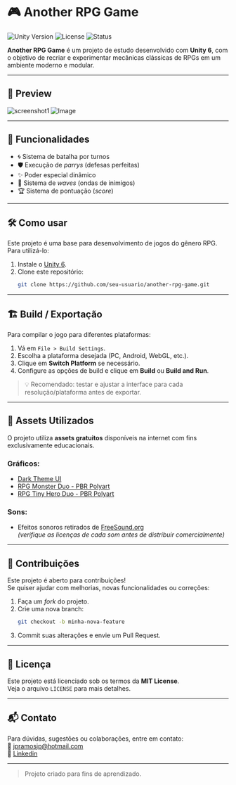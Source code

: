 # 🎮 Another RPG Game

![Unity Version](https://img.shields.io/badge/Unity-6.0-blue.svg)
![License](https://img.shields.io/badge/license-MIT-green.svg)
![Status](https://img.shields.io/badge/status-em%20desenvolvimento-yellow.svg)

**Another RPG Game** é um projeto de estudo desenvolvido com **Unity 6**, com o objetivo de recriar e experimentar mecânicas clássicas de RPGs em um ambiente moderno e modular.

---

## 📸 Preview

![screenshot1](https://github.com/user-attachments/assets/c489e5e2-6d00-4fec-9a51-e9344b0c8cbe)
![Image](https://github.com/user-attachments/assets/4d90c0c1-b0d4-4396-91b4-e4666225388a)

---

## 🚀 Funcionalidades

- 🌀 Sistema de batalha por turnos  
- 🛡️ Execução de *parrys* (defesas perfeitas)  
- ✨ Poder especial dinâmico  
- 🌊 Sistema de *waves* (ondas de inimigos)  
- 🏆 Sistema de pontuação (*score*)

---

## 🛠️ Como usar

Este projeto é uma base para desenvolvimento de jogos do gênero RPG.  
Para utilizá-lo:

1. Instale o [Unity 6](https://unity.com/releases/editor/whats-new).
2. Clone este repositório:
   ```bash
   git clone https://github.com/seu-usuario/another-rpg-game.git


---
## 🏗️ Build / Exportação

Para compilar o jogo para diferentes plataformas:

1. Vá em `File > Build Settings`.
2. Escolha a plataforma desejada (PC, Android, WebGL, etc.).
3. Clique em **Switch Platform** se necessário.
4. Configure as opções de build e clique em **Build** ou **Build and Run**.

> 💡 Recomendado: testar e ajustar a interface para cada resolução/plataforma antes de exportar.

---

## 🎨 Assets Utilizados

O projeto utiliza **assets gratuitos** disponíveis na internet com fins exclusivamente educacionais.

### Gráficos:

- [Dark Theme UI](https://assetstore.unity.com/packages/2d/gui/dark-theme-ui-199010)  
- [RPG Monster Duo - PBR Polyart](https://assetstore.unity.com/packages/3d/characters/creatures/rpg-monster-duo-pbr-polyart-157762)  
- [RPG Tiny Hero Duo - PBR Polyart](https://assetstore.unity.com/packages/3d/characters/humanoids/rpg-tiny-hero-duo-pbr-polyart-225148)

### Sons:

- Efeitos sonoros retirados de [FreeSound.org](https://freesound.org/)  
  *(verifique as licenças de cada som antes de distribuir comercialmente)*

---

## 🤝 Contribuições

Este projeto é aberto para contribuições!  
Se quiser ajudar com melhorias, novas funcionalidades ou correções:

1. Faça um *fork* do projeto.
2. Crie uma nova branch:
   ```bash
   git checkout -b minha-nova-feature
   ```
3. Commit suas alterações e envie um Pull Request.

---

## 📄 Licença

Este projeto está licenciado sob os termos da **MIT License**.  
Veja o arquivo `LICENSE` para mais detalhes.

---

## 📬 Contato

Para dúvidas, sugestões ou colaborações, entre em contato:  
📧 jpramosjp@hotmail.com  
🔗 [Linkedin](https://www.linkedin.com/in/joao-pedro-ramos-rodrigues/)  

---

> Projeto criado para fins de aprendizado.